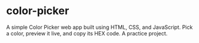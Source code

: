# color-picker
A simple Color Picker web app built using HTML, CSS, and JavaScript. Pick a color, preview it live, and copy its HEX code. A practice project.
